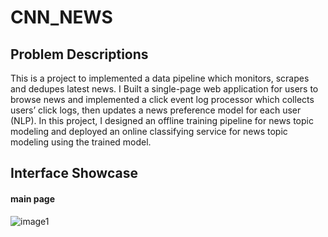 # CNN_NEWS
## Problem Descriptions
This is a project to implemented a data pipeline which monitors, scrapes and dedupes latest news. 
I Built a single-page web application for users to browse news and implemented a click event log processor which collects users’ click logs, then
updates a news preference model for each user (NLP). In this project, I designed an offline training pipeline for news topic modeling and deployed an online classifying service for news topic modeling using the trained
model.
## Interface Showcase 
#### main page
![image1](https://raw.githubusercontent.com/yogazh25/CNN_NEWS/master/assets/main_page.png)
